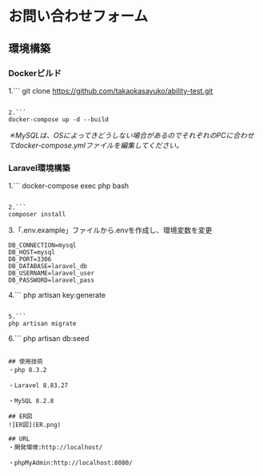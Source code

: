 # お問い合わせフォーム

## 環境構築

### Dockerビルド
1.```
git clone https://github.com/takaokasayuko/ability-test.git
```

2.```
docker-compose up -d --build
```

*＊MySQLは、OSによってきどうしない場合があるのでそれぞれのPCに合わせてdocker-compose.ymlファイルを編集してください。*

### Laravel環境構築
1.```
docker-compose exec php bash
```

2.```
composer install
```

3.「.env.example」ファイルから.envを作成し、環境変数を変更
```
DB_CONNECTION=mysql
DB_HOST=mysql
DB_PORT=3306
DB_DATABASE=laravel_db
DB_USERNAME=laravel_user
DB_PASSWORD=laravel_pass
```

4.```
php artisan key:generate
```

5.```
php artisan migrate
```

6.```
php artisan db:seed
```

## 使用技術
・php 8.3.2

・Laravel 8.83.27

・MySQL 8.2.8

## ER図
![ER図](ER.png)

## URL
・開発環境:http://localhost/

・phpMyAdmin:http://localhost:8080/
